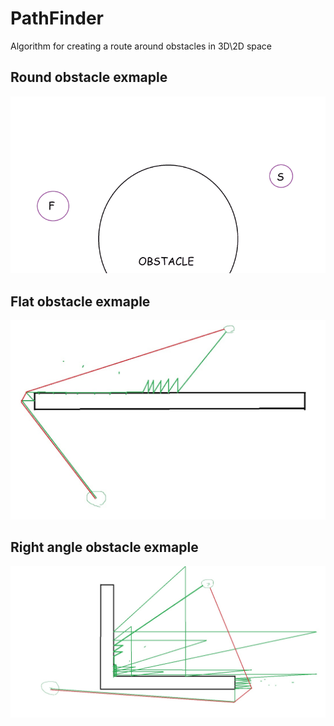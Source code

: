 # PathFinder
Algorithm for creating a route around obstacles in 3D\2D space
## Round obstacle exmaple
![Alt text](roundObstacleExample.gif?raw=true "Title")
## Flat obstacle exmaple
![Alt text](flatObstaclesExample.jpg?raw=true "Title")
## Right angle obstacle exmaple
![Alt text](rightAngleObstacleExample.jpg?raw=true "Title")
